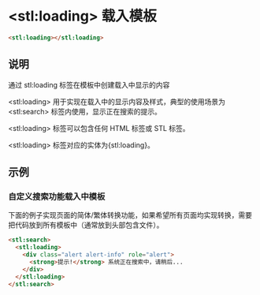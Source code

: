 ﻿---
sidebar: auto
---

# &lt;stl:loading&gt; 载入模板

```html
<stl:loading></stl:loading>
```

## 说明

通过 stl:loading 标签在模板中创建载入中显示的内容

&lt;stl:loading&gt; 用于实现在载入中的显示内容及样式，典型的使用场景为 &lt;stl:search&gt; 标签内使用，显示正在搜索的提示。

&lt;stl:loading&gt; 标签可以包含任何 HTML 标签或 STL 标签。

&lt;stl:loading&gt; 标签对应的实体为{stl:loading}。

## 示例

### 自定义搜索功能载入中模板

下面的例子实现页面的简体/繁体转换功能，如果希望所有页面均实现转换，需要把代码放到所有模板中（通常放到头部包含文件）。

```html
<stl:search>
  <stl:loading>
    <div class="alert alert-info" role="alert">
      <strong>提示!</strong> 系统正在搜索中，请稍后...
    </div>
  </stl:loading>
</stl:search>
```
